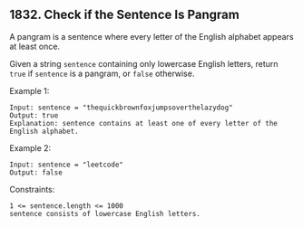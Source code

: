 ## 1832. Check if the Sentence Is Pangram

A pangram is a sentence where every letter of the English alphabet appears at least once.

Given a string `sentence` containing only lowercase English letters, return `true` if `sentence` is a pangram, or `false` otherwise.

Example 1:

```
Input: sentence = "thequickbrownfoxjumpsoverthelazydog"
Output: true
Explanation: sentence contains at least one of every letter of the English alphabet.
```

Example 2:

```
Input: sentence = "leetcode"
Output: false
```

Constraints:

```
1 <= sentence.length <= 1000
sentence consists of lowercase English letters.
```
